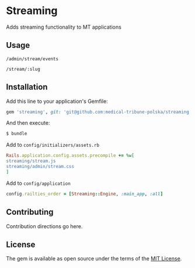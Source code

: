 # Streaming
Adds streaming functionality to MT applications

## Usage
`/admin/stream/events`

`/stream/:slug`

## Installation
Add this line to your application's Gemfile:

```ruby
gem 'streaming', git: 'git@github.com:medical-tribune-polska/streaming.git'
```

And then execute:
```bash
$ bundle
```

Add to `config/initializers/assets.rb`
```ruby
Rails.application.config.assets.precompile += %w[
streaming/stream.js
streaming/admin/stream.css
]
```

Add to `config/application`
```ruby
config.railties_order = [Streaming::Engine, :main_app, :all]
```

## Contributing
Contribution directions go here.

## License
The gem is available as open source under the terms of the [MIT License](https://opensource.org/licenses/MIT).
